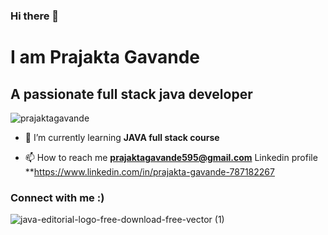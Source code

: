 ### Hi there 👋
# I am Prajakta Gavande
## A passionate full stack java developer

<p align="left"> <img src="https://komarev.com/ghpvc/?username=prajaktagavande&label=Profile%20views&color=0e75b6&style=flat" alt="prajaktagavande" /> </p>

- 🌱 I’m currently learning **JAVA full stack course**

- 📫 How to reach me **prajaktagavande595@gmail.com**
   Linkedin profile  **https://www.linkedin.com/in/prajakta-gavande-787182267

### Connect with me :)
![java-editorial-logo-free-download-free-vector (1)](https://github.com/prajaktagavande/prajaktagavande/assets/142582747/6ebf5c1c-5835-4c1f-a65d-fb21f7d68243)

